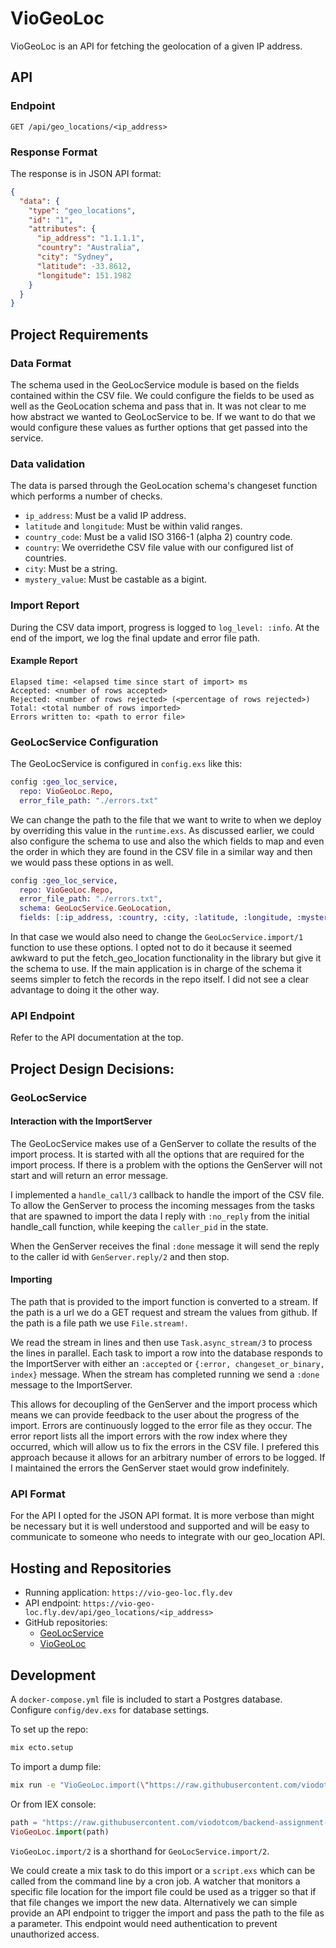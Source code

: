 # VioGeoLoc

VioGeoLoc is an API for fetching the geolocation of a given IP address.

## API 

### Endpoint

`GET /api/geo_locations/<ip_address>`

### Response Format

The response is in JSON API format:

```json
{
  "data": {
    "type": "geo_locations",
    "id": "1",
    "attributes": {
      "ip_address": "1.1.1.1",
      "country": "Australia",
      "city": "Sydney",
      "latitude": -33.8612,
      "longitude": 151.1982
    }
  }
}
```

## Project Requirements

### Data Format

The schema used in the GeoLocService module is based on the fields contained within the CSV file.
We could configure the fields to be used as well as the GeoLocation schema and pass that in. 
It was not clear to me how abstract we wanted to GeoLocService to be. 
If we want to do that we would configure these values as further options that get passed into the service. 

### Data validation

The data is parsed through the GeoLocation schema's changeset function which performs a number of checks. 
- `ip_address`: Must be a valid IP address.
- `latitude` and `longitude`: Must be within valid ranges.
- `country_code`: Must be a valid ISO 3166-1 (alpha 2) country code.
- `country`: We overridethe CSV file value with our configured list of countries.
- `city`: Must be a string.
- `mystery_value`: Must be castable as a bigint.

### Import Report

During the CSV data import, progress is logged to `log_level: :info`. At the end of the import, we log the final update and error file path.

#### Example Report

```
Elapsed time: <elapsed time since start of import> ms
Accepted: <number of rows accepted>
Rejected: <number of rows rejected> (<percentage of rows rejected>)
Total: <total number of rows imported>
Errors written to: <path to error file>
```

### GeoLocService Configuration

The GeoLocService is configured in `config.exs` like this: 

```elixir
config :geo_loc_service,
  repo: VioGeoLoc.Repo,
  error_file_path: "./errors.txt"
```

We can change the path to the file that we want to write to when we deploy by overriding this value in the `runtime.exs`.
As discussed earlier, we could also configure the schema to use and also the which fields to map and even the order in which they are found in the CSV file 
in a similar way and then we would pass these options in as well. 

```elixir
config :geo_loc_service,
  repo: VioGeoLoc.Repo,
  error_file_path: "./errors.txt",
  schema: GeoLocService.GeoLocation,
  fields: [:ip_address, :country, :city, :latitude, :longitude, :mystery_value]
```

In that case we would also need to change the `GeoLocService.import/1` function to use these options.
I opted not to do it because it seemed awkward to put the fetch_geo_location functionality in the library but give it the schema to use.
If the main application is in charge of the schema it seems simpler to fetch the records in the repo itself. 
I did not see a clear advantage to doing it the other way.

### API Endpoint

Refer to the API documentation at the top.

## Project Design Decisions:

### GeoLocService

#### Interaction with the ImportServer

The GeoLocService makes use of a GenServer to collate the results of the import process. 
It is started with all the options that are required for the import process.
If there is a problem with the options the GenServer will not start and will return an error message.

I implemented a `handle_call/3` callback to handle the import of the CSV file.
To allow the GenServer to process the incoming messages from the tasks that are spawned to import the data I reply with `:no_reply` 
from the initial handle_call function, while keeping the `caller_pid` in the state. 

When the GenServer receives the final `:done` message it will send the reply to the caller id with `GenServer.reply/2` and then stop.

#### Importing

The path that is provided to the import function is converted to a stream. 
If the path is a url we do a GET request and stream the values from github. 
If the path is a file path we use `File.stream!`. 

We read the stream in lines and then use `Task.async_stream/3` to process the lines in parallel.
Each task to import a row into the database responds to the ImportServer with either an `:accepted` or `{:error, changeset_or_binary, index}` message.
When the stream has completed running we send a `:done` message to the ImportServer.

This allows for decoupling of the GenServer and the import process which means we can provide feedback to the user about the progress of the import.
Errors are continuously logged to the error file as they occur. 
The error report lists all the import errors with the row index where they occurred, which will allow us to fix the errors in the CSV file. I prefered this approach because it allows for an arbitrary number of errors to be logged. If I maintained the errors the GenServer staet would grow indefinitely.

### API Format

For the API I opted for the JSON API format. It is more verbose than might be necessary but it is well understood and supported and will be easy to communicate to someone who needs to integrate with our geo_location API. 

## Hosting and Repositories

- Running application: `https://vio-geo-loc.fly.dev`
- API endpoint: `https://vio-geo-loc.fly.dev/api/geo_locations/<ip_address>`
- GitHub repositories:
  - [GeoLocService](https://github.com/Ivor/geo_loc_service)
  - [VioGeoLoc](https://github.com/Ivor/vio_geo_loc)

## Development

A `docker-compose.yml` file is included to start a Postgres database. Configure `config/dev.exs` for database settings.

To set up the repo:

```bash
mix ecto.setup
```

To import a dump file:

```bash
mix run -e "VioGeoLoc.import(\"https://raw.githubusercontent.com/viodotcom/backend-assignment-elixir/master/cloud_data_dump.csv\")"
```

Or from IEX console:

```elixir
path = "https://raw.githubusercontent.com/viodotcom/backend-assignment-elixir/master/cloud_data_dump.csv"
VioGeoLoc.import(path)
```

`VioGeoLoc.import/2` is a shorthand for `GeoLocService.import/2`. 

We could create a mix task to do this import or a `script.exs` which can be called from the command line by a cron job. 
A watcher that monitors a specific file location for the import file could be used as a trigger so that if that file changes we import the new data. Alternatively we can simple provide an API endpoint to trigger the import and pass the path to the file as a parameter.
This endpoint would need authentication to prevent unauthorized access.


